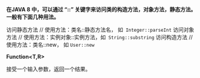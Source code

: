 **在JAVA 8 中，可以通过 “::” 关键字来访问类的构造方法，对象方法，静态方法。一般有下面几种用法。**

访问静态方法 // 使用方法：类名::静态方法名， 如` Integer::parseInt`
访问对象方法 // 使用方法：实例对象::实例方法，如` String::substring`
访问构造方法 // 使用方法：类名::new， 如 `User::new
`

**Function<T,R>**

接受一个输入参数，返回一个结果。